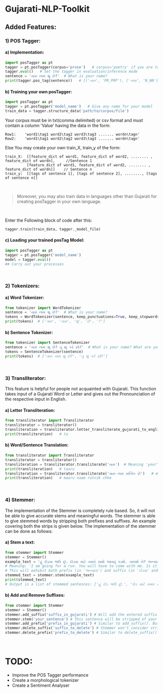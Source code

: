 
# Gujarati-NLP-Toolkit


## Added Features:

### 1) POS Tagger:

#### a) Implementation:
```python
import posTagger as pt
tagger = pt.posTagger(corpus='prose')	# corpus='poetry' if you are tagging a sentence of a poem
tagger.eval()	# Set the tagger in evaluation/inference mode
sentence = 'તારુ નામ શુ છે?'  # What is your name?
print(tagger.pos_tag(sentence))   # [('તારુ', 'PR_PRP'), ('નામ', 'N_NN'), ('શુ', 'N_NN'), ('છે', 'V_VAUX'), ('?', 'RD_PUNC')]
```

#### b) Training your own posTagger:
```python
import posTagger as pt
tagger = pt.posTagger('model_name')   # Give any name for your model
train_data = tagger.structure_data('path/to/corpus/file')
```

Your corpus must be in txt(comma delimited) or csv format and must contain a column 'Value' having the data in the form:
```
Row1:    'word1\tag1 word2\tag2 word3\tag3 ....... wordn\tagn'
Row2:    'word1\tag1 word2\tag2 word3\tag3 ....... wordn\tagn'
```

Else You may create your own train_X, train_y of the form:
```
train_X:  [[feature_dict of word1, feature_dict of word2, ........ , feature_dict of wordn],     //Sentence 1
	      [feature_dict of word1, feature_dict of word2, ........ , feature_dict of wordn]]	   // Sentence n
train_y:  [[tags of sentence 1], [tags of sentence 2], ........, [tags of sentence n]]
```
&nbsp;

>Moreover, you may also train data in languages other than Gujarati for creating posTagger in your own language.

&nbsp;

Enter the Following block of code after this:

```python
tagger.train(train_data, tagger._model_file)
```

#### c)  Loading your trained posTag Model:
```python
import posTagger as pt
tagger = pt.posTagger('model_name')
model = tagger.eval()
## Carry out your processes
```


&nbsp;
&nbsp;
### 2) Tokenizers:

#### a)  Word Tokenizer:

```python
from tokenizer import WordTokenizer
sentence = 'તારુ નામ શુ છે?'  # What is your name?
tokens = WordTokenizer(sentence, keep_punctuations=True, keep_stopwords=True)   # Set False to remove Punctuations and Stopwords respectively
print(tokens)  # ['તારુ', 'નામ', 'શુ', 'છે', '?']
```

#### b)  Sentence Tokenizer:

```python
from tokenizer import SentenceTokenizer
sentence = 'તારુ નામ શુ છે? તુ શુ કરે છો?'  # What is your name? What are you doing?
tokens = SentenceTokenizer(sentence)
print(tokens)  # ['તારુ નામ શુ છે?', 'તુ શુ કરે છો?']
```
&nbsp;
&nbsp;
### 3) Transliterator:
This feature is helpful for people not acquainted with Gujarati. This function takes input of a Gujarati Word or Letter and gives out the Pronounciation of the respective input in English.

#### a) Letter Transliteration:
```python
from transliterator import Transliterator
transliterator = transliterator()
transliteration = transliterator.letter_transliterate_gujarati_to_english('ત')  # Letter 'ta'
print(transliteration)   # ta
```

#### b) Word/Sentence Translation:
```python
from transliterator import Transliterator
transliterator = transliterator()
transliteration = transliterator.transliterate('તારુ')  # Meaning 'your' or 'yours'
print(transliteration)   # taaru
transliteration = transliterator.transliterate('મારુ નામ રુત્વિક છે')	# meaning 'My name is Rutvik'
print(transliteration)   # maaru naam rutvik chhe
```
&nbsp;
&nbsp;
### 4) Stemmer:
The implementation of the Stemmer is completely rule based. So, it will not be able to give accurate stems and meaningful words. The stemmer is able to give stemmed words by stripping both prefixes and suffixes. An example covering both the strips is given below. The implementation of the stemmer can be done as follows:

#### a) Stem a text:
```python
from stemmer import Stemmer
stemmer = Stemmer()
example_text = 'હું દોડ​વા જઉં છું. દોડ​વા માટે તમારે સાથે આવ​વું પ‌ડશે. ચાલશે ને? અન્યાય ના કરતા.'
# Meaning: 'I am going for a run. You will have to come with me. Is it ok? Don't be unfair.'
# This will exhibit both prefix (in 'અન્યાય') and suffix (in 'દોડ​વા' and other words) stripping.
stemmed_text = stemmer.stem(example_text)
print(stemmed_text)
# Output is a list of stemmed sentences: ['હુ દોડ જઉં છું.', 'દોડ માટે તમાર સાથ ચાલ પડશ.', 'ચાલશ ને', 'ન્યાય ના કર.']
```

#### b) Add and Remove Suffixes:
```python
from stemmer import Stemmer
stemmer = Stemmer()
stemmer.add_suffix('suffix_in_gujarati') # Will add the entered suffix to the stripping list. Will strip the suffix after this
stemmer.stem('your_sentence') # This sentence will be stripped of your added suffix also.
stemmer.add_prefix('prefix_in_gujarati') # Similar to add_suffix(). But it will work for prefix.
stemmer.delete_suffix('suffix_to_delete') # Stemmer won't consider stripping the suffix anymore for the session.
stemmer.delete_prefix('prefix_to_delete') # Similar to delete_suffix() but for prefix.
```

&nbsp;
&nbsp;

# TODO:
- Improve the POS Tagger performance
- Create a morphological tokenizer
- Create a Sentiment Analyser
